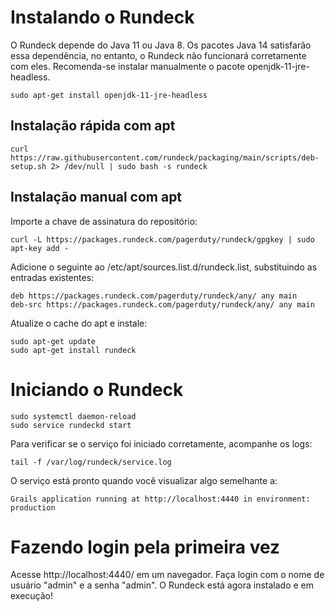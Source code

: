 # Instalando o Rundeck

O Rundeck depende do Java 11 ou Java 8. Os pacotes Java 14 satisfarão essa dependência, no entanto, o Rundeck não funcionará corretamente com eles. Recomenda-se instalar manualmente o pacote openjdk-11-jre-headless.

```
sudo apt-get install openjdk-11-jre-headless
```

## Instalação rápida com apt
```
curl https://raw.githubusercontent.com/rundeck/packaging/main/scripts/deb-setup.sh 2> /dev/null | sudo bash -s rundeck
```

## Instalação manual com apt
Importe a chave de assinatura do repositório:

```
curl -L https://packages.rundeck.com/pagerduty/rundeck/gpgkey | sudo apt-key add -
```

Adicione o seguinte ao /etc/apt/sources.list.d/rundeck.list, substituindo as entradas existentes:

```
deb https://packages.rundeck.com/pagerduty/rundeck/any/ any main
deb-src https://packages.rundeck.com/pagerduty/rundeck/any/ any main

```

Atualize o cache do apt e instale:

```
sudo apt-get update
sudo apt-get install rundeck
```

# Iniciando o Rundeck

```
sudo systemctl daemon-reload
sudo service rundeckd start
```

Para verificar se o serviço foi iniciado corretamente, acompanhe os logs:

```
tail -f /var/log/rundeck/service.log
```

O serviço está pronto quando você visualizar algo semelhante a:


```
Grails application running at http://localhost:4440 in environment: production
```

# Fazendo login pela primeira vez
Acesse http://localhost:4440/ em um navegador.
Faça login com o nome de usuário "admin" e a senha "admin".
O Rundeck está agora instalado e em execução!